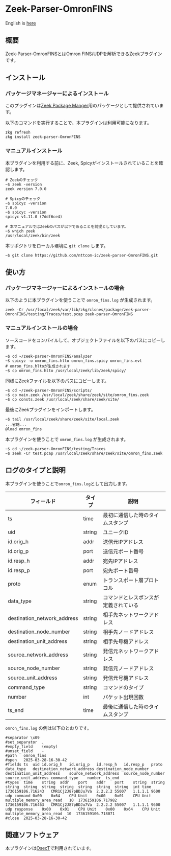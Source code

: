 # Zeek-Parser-OmronFINS

English is [here](https://github.com/nttcom/zeek-parser-OmronFINS/blob/main/README_en.md)

## 概要

Zeek-Parser-OmronFINSとはOmron FINS/UDPを解析できるZeekプラグインです。

## インストール

### パッケージマネージャーによるインストール

このプラグインは[Zeek Package Manger](https://docs.zeek.org/projects/package-manager/en/stable/)用のパッケージとして提供されています。

以下のコマンドを実行することで、本プラグインは利用可能になります。
```
zkg refresh
zkg install zeek-parser-OmronFINS
```

### マニュアルインストール

本プラグインを利用する前に、Zeek, Spicyがインストールされていることを確認します。

```
# Zeekのチェック
~$ zeek -version
zeek version 7.0.0

# Spicyのチェック
~$ spicyz -version
7.0.0
~$ spicyc -version
spicyc v1.11.0 (7ddf6ce4)

# 本マニュアルではZeekのパスが以下であることを前提としています。
~$ which zeek
/usr/local/zeek/bin/zeek
```

本リポジトリをローカル環境に `git clone` します。

```
~$ git clone https://github.com/nttcom-ic/zeek-parser-OmronFINS.git
```

## 使い方

### パッケージマネージャーによるインストールの場合

以下のように本プラグインを使うことで `omron_fins.log` が生成されます。

```
zeek -Cr /usr/local/zeek/var/lib/zkg/clones/package/zeek-parser-OmronFINS/testing/Traces/test.pcap zeek-parser-OmronFINS
```

### マニュアルインストールの場合

ソースコードをコンパイルして、オブジェクトファイルを以下のパスにコピーします。

```
~$ cd ~/zeek-parser-OmronFINS/analyzer
~$ spicyz -o omron_fins.hlto omron_fins.spicy omron_fins.evt
# omron_fins.hltoが生成されます
~$ cp omron_fins.hlto /usr/local/zeek/lib/zeek/spicy/
```

同様にZeekファイルを以下のパスにコピーします。

```
~$ cd ~/zeek-parser-OmronFINS/scripts/
~$ cp main.zeek /usr/local/zeek/share/zeek/site/omron_fins.zeek
~$ cp consts.zeek /usr/local/zeek/share/zeek/site/
```

最後にZeekプラグインをインポートします。

```
~$ tail /usr/local/zeek/share/zeek/site/local.zeek
...省略...
@load omron_fins
```

本プラグインを使うことで `omron_fins.log` が生成されます。

```
~$ cd ~/zeek-parser-OmronFINS/testing/Traces
~$ zeek -Cr test.pcap /usr/local/zeek/share/zeek/site/omron_fins.zeek
```

## ログのタイプと説明

本プラグインを使うことで`omron_fins.log`として出力します。

| フィールド | タイプ | 説明 |
| --- | --- | --- |
| ts | time | 最初に通信した時のタイムスタンプ |
| uid | string | ユニークID |
| id.orig_h | addr | 送信元IPアドレス |
| id.orig_p | port | 送信元ポート番号 |
| id.resp_h | addr | 宛先IPアドレス |
| id.resp_p | port | 宛先ポート番号 |
| proto | enum | トランスポート層プロトコル |
| data_type | string | コマンドとレスポンスが定義されている |
| destination_network_address | string | 相手先ネットワークアドレス |
| destination_node_number | string | 相手先ノードアドレス |
| destination_unit_address | string | 相手先号機アドレス |
| source_network_address | string | 発信元ネットワークアドレス |
| source_node_number | string | 発信元ノードアドレス |
| source_unit_address | string | 発信元号機アドレス |
| command_type | string | コマンドのタイプ |
| number | int | パケット出現回数 |
| ts_end | time | 最後に通信した時のタイムスタンプ |

`omron_fins.log` の例は以下のとおりです。

```
#separator \x09
#set_separator	,
#empty_field	(empty)
#unset_field	-
#path	omron_fins
#open	2025-03-28-16-30-42
#fields	ts	uid	id.orig_h	id.orig_p	id.resp_h	id.resp_p	proto	data_type	destination_network_address	destination_node_number	destination_unit_address	source_network_address	source_node_number	source_unit_address	command_type	number	ts_end
#types	time	string	addr	port	addr	port	string	string	string	string	string	string	string	string	string	int	time
1736159106.716243	CMR1Cj2J87pBDJu7Va	2.2.2.2	55007	1.1.1.1	9600	udp	command	0x00	0x64	CPU Unit	0x00	0x01	CPU Unit	multiple_memory_area_read	10	1736159106.717982
1736159106.716463	CMR1Cj2J87pBDJu7Va	2.2.2.2	55007	1.1.1.1	9600	udp	response	0x00	0x01	CPU Unit	0x00	0x64	CPU Unit multiple_memory_area_read	10	1736159106.718071
#close	2025-03-28-16-30-42
```

## 関連ソフトウェア

本プラグインは[OsecT](https://github.com/nttcom/OsecT)で利用されています。
